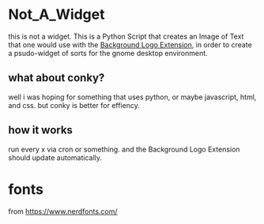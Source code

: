 # Not_A_Widget
this is not a widget.
This is a Python Script that creates an Image of Text that one would use with the [Background Logo Extension](https://extensions.gnome.org/extension/7364/background-logo/), in order to create a psudo-widget of sorts for the gnome desktop environment.

## what about conky?
well i was hoping for something that uses python, or maybe javascript, html, and css.
but conky is better for effiency.

## how it works
run every x via cron or something.
and the Background Logo Extension should update automatically.

# fonts
from https://www.nerdfonts.com/